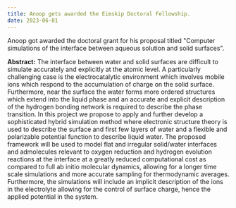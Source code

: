 ```yaml
---
title: Anoop gets awarded the Eimskip Doctoral Fellowship.
date: 2023-06-01
---
```


 Anoop got awarded the doctoral grant for his proposal titled "Computer simulations of the interface between aqueous solution and solid surfaces".

<!--more-->
**Abstract:** The interface between water and solid surfaces are difficult to simulate accurately and explicitly at the atomic level. A particularly challenging case is the electrocatalytic environment which involves mobile ions which respond to the accumulation of charge on the solid surface. Furthermore, near the surface the water forms more ordered structures which extend into the liquid phase and an accurate and explicit description of the hydrogen bonding network is required to describe the phase transition. In this project we propose to apply and further develop a sophisticated hybrid simulation method where electronic structure theory is used to describe the surface and first few layers of water and a flexible and polarizable potential function to describe liquid water. The proposed framework will be used to model flat and irregular solid/water interfaces and admolecules relevant to
oxygen reduction and hydrogen evolution reactions at the interface at a greatly reduced computational cost as compared to full ab initio molecular dynamics, allowing for a longer time scale simulations and more accurate sampling for thermodynamic averages. Furthermore, the simulations will include an implicit description of the ions in the electrolyte allowing for the control of surface charge, hence the applied potential in the system.